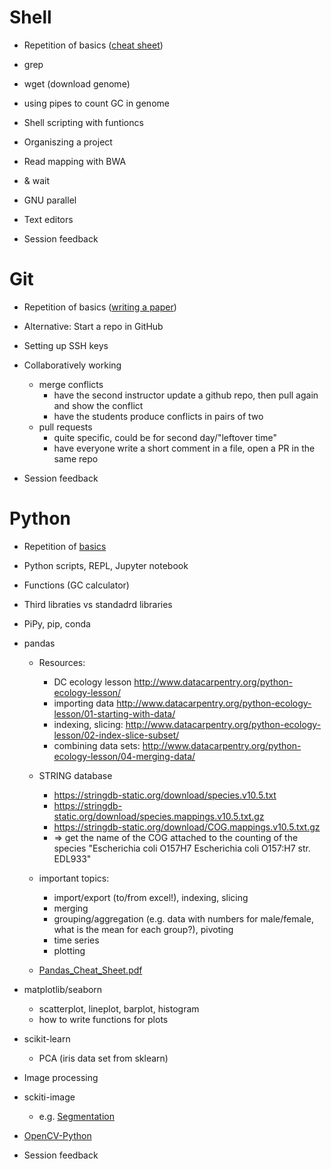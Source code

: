 # Shell 

- Repetition of basics ([cheat sheet](https://github.com/konrad/Introduction_to_the_Unix_Shell_for_biologists/blob/master/Unix_Shell_cheat_sheet.md))
- grep
- wget (download genome)
- using pipes to count GC in genome
- Shell scripting with funtioncs
- Organiszing a project
- Read mapping with BWA
- & wait
- GNU parallel
- Text editors

- Session feedback

# Git 

- Repetition of basics ([writing a paper](https://github.com/swcarpentry-wuerzburg/2017-09-04-Software_Carpentry_Wuerzburg_Teaching_Material/blob/master/Git/Git.md))
- Alternative: Start a repo in GitHub
- Setting up SSH keys
- Collaboratively working 
  - merge conflicts
    - have the second instructor update a github repo, then pull again and show the conflict
    - have the students produce conflicts in pairs of two
  - pull requests
    - quite specific, could be for second day/"leftover time"
    - have everyone write a short comment in a file, open a PR in the same repo

- Session feedback

# Python

- Repetition of [basics](https://github.com/konrad/2017-03-29-Software_Carpentry_Munich_Teaching_Material/blob/master/Python/Jupyter_notebooks_fresh/SwC_python_session-1.ipynb)
- Python scripts, REPL, Jupyter notebook
- Functions (GC calculator)
- Third libraties vs standadrd libraries
- PiPy, pip, conda
- pandas
  - Resources:
    - DC ecology lesson http://www.datacarpentry.org/python-ecology-lesson/
    - importing data http://www.datacarpentry.org/python-ecology-lesson/01-starting-with-data/
    - indexing, slicing: http://www.datacarpentry.org/python-ecology-lesson/02-index-slice-subset/
    - combining data sets: http://www.datacarpentry.org/python-ecology-lesson/04-merging-data/
	
  - STRING database
    - https://stringdb-static.org/download/species.v10.5.txt
    - https://stringdb-static.org/download/species.mappings.v10.5.txt.gz
	- https://stringdb-static.org/download/COG.mappings.v10.5.txt.gz
	- => get the name of the COG attached to the counting of the species "Escherichia coli O157H7 Escherichia coli O157:H7 str. EDL933"
	
  - important topics:
    - import/export (to/from excel!), indexing, slicing
    - merging
    - grouping/aggregation (e.g. data with numbers for male/female, what is the mean for each group?), pivoting
    - time series
    - plotting
  - [Pandas_Cheat_Sheet.pdf](https://github.com/pandas-dev/pandas/blob/master/doc/cheatsheet/Pandas_Cheat_Sheet.pdf)
- matplotlib/seaborn
  - scatterplot, lineplot, barplot, histogram
  - how to write functions for plots
- scikit-learn
  - PCA (iris data set from sklearn)
- Image processing
 - sckiti-image
   - e.g. [Segmentation](http://www.scipy-lectures.org/packages/scikit-image/#image-segmentation)
 - [OpenCV-Python](https://opencv-python-tutroals.readthedocs.io)

- Session feedback

